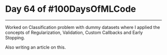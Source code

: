 # Day 64 of #100DaysOfMLCode

-----

Worked on Classification problem with dummy datasets where I applied the concepts of Regularization, Validation, Custom Callbacks and Early Stopping. 

Also writing an article on this.